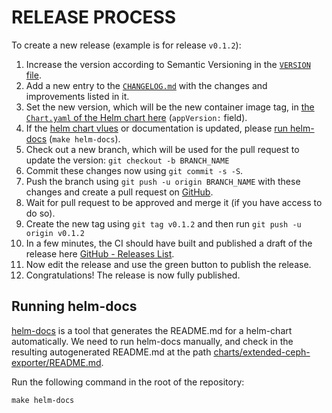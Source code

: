 # RELEASE PROCESS

To create a new release (example is for release `v0.1.2`):

1. Increase the version according to Semantic Versioning in the [`VERSION` file](VERSION).
2. Add a new entry to the [`CHANGELOG.md`](CHANGELOG.md) with the changes and improvements listed in it.
3. Set the new version, which will be the new container image tag, in [the `Chart.yaml` of the Helm chart here](charts/extended-ceph-exporter/Chart.yaml#L24) (`appVersion:` field).
4. If the [helm chart vlues](charts/extended-ceph-exporter/values.yaml) or documentation is updated, please [run helm-docs](#running-helm-docs) (`make helm-docs`).
5. Check out a new branch, which will be used for the pull request to update the version: `git checkout -b BRANCH_NAME`
6. Commit these changes now using `git commit -s -S`.
7. Push the branch using `git push -u origin BRANCH_NAME` with these changes and create a pull request on [GitHub](https://github.com/galexrt/extended-ceph-exporter).
8. Wait for pull request to be approved and merge it (if you have access to do so).
9. Create the new tag using `git tag v0.1.2` and then run `git push -u origin v0.1.2`
10. In a few minutes, the CI should have built and published a draft of the release here [GitHub - Releases List](https://github.com/galexrt/extended-ceph-exporter/releases).
11. Now edit the release and use the green button to publish the release.
12. Congratulations! The release is now fully published.

## Running helm-docs

[helm-docs](https://github.com/norwoodj/helm-docs) is a tool that generates the README.md for a helm-chart automatically. We need to run helm-docs manually, and check in the resulting autogenerated README.md at the path [charts/extended-ceph-exporter/README.md](charts/extended-ceph-exporter/README.md).

Run the following command in the root of the repository:

```console
make helm-docs
```
